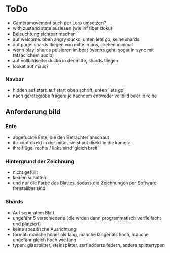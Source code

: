 # ToDo

- Cameramovement auch per Lerp umsetzen?
- with zustand state auslesen (wie inf fiber doku)
- Beleuchtung sichtbar machen
- auf welcome: oben angry ducko, unten lets go, keine shards
- auf page: shards fliegen von mitte in pos, drehen minimal
- wenn play: shards pulsieren im beat (wenns geht, sogar in sync mit tatsäclichem audio)
- auf vollbildseite: ducko in der mitte, shards fliegen
- lookat auf maus?

### Navbar

- hidden auf start: auf start oben schrift, unten 'lets go'
- nach gerätegröße fragen: je nachdem entweder vollbild oder in reihe

## Anforderung bild

### Ente

- abgefuckte Ente, die den Betrachter anschaut
- ihr kopf direkt in der mitte, sie shaut direkt in die kamera
- ihre flügel rechts / links sind 'gleich breit'

### Hintergrund der Zeichnung

- nicht gefüllt
- keinen schatten
- und nur die Farbe des Blattes, sodass die Zeichnungen per Software freistellbar sind

### Shards

- Auf separatem Blatt
- ungefähr 5 verschiedene (die wrden dann programmatisch verfielfacht und platziert)
- keine spezifische Ausrichtung
- format: manche höher als lang, manche länger als hoch, manche ungefähr gleich hoch wie lang
- typen: glassplitter, steinsplitter, zerfledderte federn, andere splittertypen
